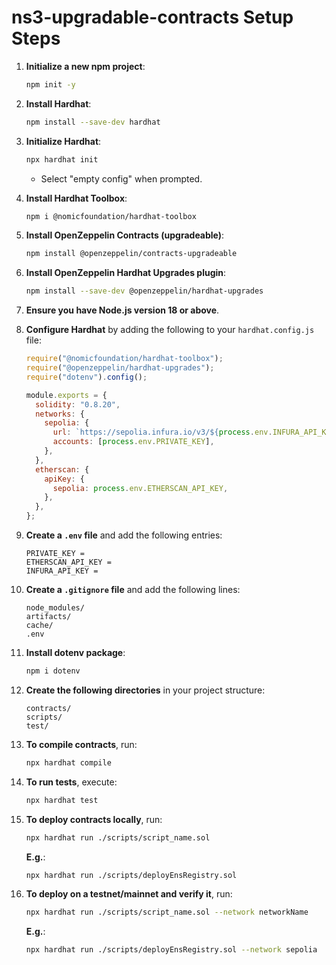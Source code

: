 # ns3-upgradable-contracts Setup Steps

1. **Initialize a new npm project**:

   ```bash
   npm init -y
   ```

2. **Install Hardhat**:

   ```bash
   npm install --save-dev hardhat
   ```

3. **Initialize Hardhat**:

   ```bash
   npx hardhat init
   ```

   - Select "empty config" when prompted.

4. **Install Hardhat Toolbox**:

   ```bash
   npm i @nomicfoundation/hardhat-toolbox
   ```

5. **Install OpenZeppelin Contracts (upgradeable)**:

   ```bash
   npm install @openzeppelin/contracts-upgradeable
   ```

6. **Install OpenZeppelin Hardhat Upgrades plugin**:

   ```bash
   npm install --save-dev @openzeppelin/hardhat-upgrades
   ```

7. **Ensure you have Node.js version 18 or above**.

8. **Configure Hardhat** by adding the following to your `hardhat.config.js` file:

   ```javascript
   require("@nomicfoundation/hardhat-toolbox");
   require("@openzeppelin/hardhat-upgrades");
   require("dotenv").config();

   module.exports = {
     solidity: "0.8.20",
     networks: {
       sepolia: {
         url: `https://sepolia.infura.io/v3/${process.env.INFURA_API_KEY}`,
         accounts: [process.env.PRIVATE_KEY],
       },
     },
     etherscan: {
       apiKey: {
         sepolia: process.env.ETHERSCAN_API_KEY,
       },
     },
   };
   ```

9. **Create a `.env` file** and add the following entries:

   ```
   PRIVATE_KEY =
   ETHERSCAN_API_KEY =
   INFURA_API_KEY =
   ```

10. **Create a `.gitignore` file** and add the following lines:

    ```
    node_modules/
    artifacts/
    cache/
    .env
    ```

11. **Install dotenv package**:

    ```bash
    npm i dotenv
    ```

12. **Create the following directories** in your project structure:
    ```
    contracts/
    scripts/
    test/
    ```
13. **To compile contracts**, run:

    ```bash
    npx hardhat compile
    ```

14. **To run tests**, execute:

    ```bash
    npx hardhat test
    ```

15. **To deploy contracts locally**, run:

    ```bash
    npx hardhat run ./scripts/script_name.sol
    ```

    **E.g.**:

    ```bash
    npx hardhat run ./scripts/deployEnsRegistry.sol
    ```

16. **To deploy on a testnet/mainnet and verify it**, run:
    ```bash
    npx hardhat run ./scripts/script_name.sol --network networkName
    ```
    **E.g.**:
    ```bash
    npx hardhat run ./scripts/deployEnsRegistry.sol --network sepolia
    ```

